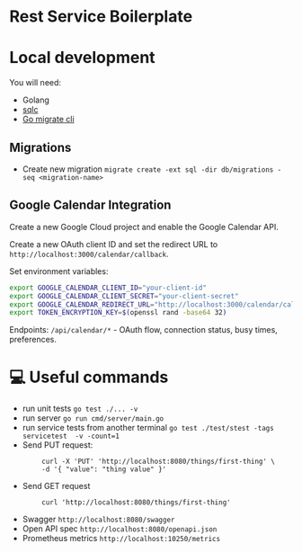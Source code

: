 # Rest Service Boilerplate



# Local development


You will need:
- Golang
- [sqlc](https://docs.sqlc.dev/en/stable/overview/install.html)
- [Go migrate cli](https://github.com/golang-migrate/migrate#cli-usage)

## Migrations

- Create new migration `migrate create -ext sql -dir db/migrations -seq <migration-name>`

## Google Calendar Integration

Create a new Google Cloud project and enable the Google Calendar API.

Create a new OAuth client ID and set the redirect URL to `http://localhost:3000/calendar/callback`.

Set environment variables:
```bash
export GOOGLE_CALENDAR_CLIENT_ID="your-client-id"
export GOOGLE_CALENDAR_CLIENT_SECRET="your-client-secret"
export GOOGLE_CALENDAR_REDIRECT_URL="http://localhost:3000/calendar/callback"
export TOKEN_ENCRYPTION_KEY=$(openssl rand -base64 32)
```

Endpoints: `/api/calendar/*` - OAuth flow, connection status, busy times, preferences.



# :computer: Useful commands


- run unit tests `go test ./... -v`
- run server `go run cmd/server/main.go`
- run service tests from another terminal `go test ./test/stest -tags servicetest  -v -count=1`
- Send PUT request:
```
        curl -X 'PUT' 'http://localhost:8080/things/first-thing' \
        -d '{ "value": "thing value" }'
```
- Send GET request
```
        curl 'http://localhost:8080/things/first-thing'
```
- Swagger `http://localhost:8080/swagger`
- Open API spec `http://localhost:8080/openapi.json`
- Prometheus metrics `http://localhost:10250/metrics`

